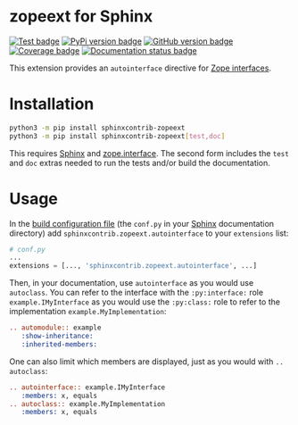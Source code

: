 <!-- Note: this file is simplified without text roles so it displays on PyPI. See
     doc/README.rst for the correct information.-->
   
zopeext for Sphinx
==================

[![Test badge][]][GitHub Tests Workflow]
[![PyPi version badge][]][PyPi badge link]
[![GitHub version badge][]][GitHub badge link]
[![Coverage badge][]][Coverage link]
[![Documentation status badge][]][Documentation link]

[Test badge]: <https://github.com/sphinx-contrib/zopeext/actions/workflows/tests.yaml/badge.svg>
[GitHub Tests Workflow]: <https://github.com/sphinx-contrib/zopeext/actions/workflows/tests.yaml>
[PyPi version badge]: <https://badge.fury.io/py/sphinxcontrib-zopeext.svg>
[PyPi badge link]: <https://badge.fury.io/py/sphinxcontrib-zopeext>
[GitHub version badge]: <https://badge.fury.io/gh/sphinx-contrib%2Fzopeext.svg>
[GitHub badge link]: <https://badge.fury.io/gh/sphinx-contrib%2Fzopeext>
[Coverage badge]: <https://coveralls.io/repos/github/sphinx-contrib/zopeext/badge.svg?branch=main>
[Coverage link]: <https://coveralls.io/github/sphinx-contrib/zopeext?branch=main>
[Documentation status badge]: <https://readthedocs.org/projects/zopeext/badge/?version=latest> 
[Documentation link]:  <https://zopeext.readthedocs.io/en/latest/?badge=latest>

This extension provides an `autointerface` directive for [Zope interfaces][].

Installation
============

```bash
python3 -m pip install sphinxcontrib-zopeext
python3 -m pip install sphinxcontrib-zopeext[test,doc]
```

This requires [Sphinx][] and [zope.interface][].  The second form includes the `test`
and `doc` extras needed to run the tests and/or build the documentation.

Usage
=====

In the [build configuration file][] (the `conf.py` in your [Sphinx][]
documentation directory) add `sphinxcontrib.zopeext.autointerface` to your
`extensions` list:

```python
# conf.py
...
extensions = [..., 'sphinxcontrib.zopeext.autointerface', ...]
```

Then, in your documentation, use `autointerface` as you would use `autoclass`.  You can
refer to the interface with the `:py:interface:` role `example.IMyInterface` as you
would use the `:py:class:` role to refer to the implementation
`example.MyImplementation`:

```reStructuredText
.. automodule:: example
   :show-inheritance:
   :inherited-members:
```

One can also limit which members are displayed, just as you would with `.. autoclass`:

```reStructuredText
.. autointerface:: example.IMyInterface
   :members: x, equals
.. autoclass:: example.MyImplementation
   :members: x, equals
```

[Sphinx]: <https://sphinx.pocoo.org/>
[build configuration file]: <https://sphinx.pocoo.org/config.html>
[Zope interfaces]: <https://zopeinterface.readthedocs.io/en/latest/README.html>
[zope.interface]: <https://pypi.python.org/pypi/zope.interface/>
[sphinxcontrib.zopeext]: <https://pypi.python.org/pypi/sphinxcontrib-zopeext/>
